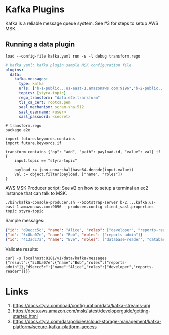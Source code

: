 # Kafka Plugins

Kafka is a reliable message queue system.
See #3 for steps to setup AWS MSK.

## Running a data plugin

```shell
load --config-file kafka.yaml run -s -l debug transform.rego
```

```yaml
# kafka.yaml: kafka plugin sample MSK configuration file
plugins:
  data: 
    kafka.messages:
      type: kafka
      urls: ["b-1-public...us-east-1.amazonaws.com:9196","b-2-public...us-east-1.amazonaws.com:9196"]
      topics: [styra-topic]
      rego_transform: "data.e2e.transform"
      tls_ca_cert: rootca.pem
      sasl_mechanism: scram-sha-512
      sasl_username: <user>
      sasl_password: <secret>
```

```rego
# transform.rego
package e2e

import future.keywords.contains
import future.keywords.if

transform contains {"op": "add", "path": payload.id, "value": val} if {
    input.topic == "styra-topic"

    payload := json.unmarshal(base64.decode(input.value))
    val := object.filter(payload, ["name", "roles"])
}
```

AWS MSK Producer script: See #2 on how to setup a terminal an ec2 instance that can talk to MSK.
```shell
./bin/kafka-console-producer.sh --bootstrap-server b-2....kafka.us-east-1.amazonaws.com:9096 --producer.config client_sasl.properties --topic styra-topic
```

Sample messages:
```json
{"id": "d9eccc5c", "name": "Alice", "roles": ["developer", "reports-reader"]}
{"id": "5c0ba07e", "name": "Bob", "roles": ["reports-admin"]}
{"id": "413adc7a", "name": "Eve", "roles": ["database-reader", "database-writer"]}
```

Validate results:
```
curl -s localhost:8181/v1/data/kafka/messages
{"result":{"5c0ba07e":{"name":"Bob","roles":["reports-admin"]},"d9eccc5c":{"name":"Alice","roles":["developer","reports-reader"]}}}
```
# Links

1. https://docs.styra.com/load/configuration/data/kafka-streams-api
1. https://docs.aws.amazon.com/msk/latest/developerguide/getting-started.html
1. https://docs.styra.com/das/policies/cloud-storage-management/kafka-platform#secure-kafka-platform-access
